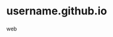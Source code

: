 # username.github.io
web
<!DOCTYPE html>
<html lang="en">
<head>
    <meta charset="UTF-8">
    <meta name="viewport" content="width=device-width, initial-scale=1.0">
    <title>FortifyOps - Security Work Operations Made Simple</title>
    <style>
        * {
            margin: 0;
            padding: 0;
            box-sizing: border-box;
        }

        :root {
            --primary-dark: #0f172a;
            --primary-blue: #0066ff;
            --primary-blue-hover: #0052cc;
            --text-dark: #1e293b;
            --text-light: #64748b;
            --bg-light: #f8fafc;
            --bg-white: #ffffff;
            --accent-gradient: linear-gradient(135deg, #0066ff 0%, #00d4ff 100%);
            --success-green: #10b981;
        }

        body {
            font-family: -apple-system, BlinkMacSystemFont, 'Segoe UI', Roboto, sans-serif;
            line-height: 1.6;
            color: var(--text-dark);
            scroll-behavior: smooth;
        }

        /* Navigation */
        nav {
            position: fixed;
            top: 0;
            width: 100%;
            background: rgba(255, 255, 255, 0.95);
            backdrop-filter: blur(10px);
            box-shadow: 0 1px 3px rgba(0, 0, 0, 0.1);
            z-index: 1000;
            padding: 1rem 0;
        }

        .nav-container {
            max-width: 1200px;
            margin: 0 auto;
            padding: 0 2rem;
            display: flex;
            justify-content: space-between;
            align-items: center;
        }

        .logo {
            font-size: 1.5rem;
            font-weight: 700;
            color: var(--primary-dark);
        }

        .nav-links {
            display: flex;
            gap: 1rem;
            align-items: center;
        }

        .nav-cta {
            background: var(--primary-blue);
            color: white;
            padding: 0.75rem 1.5rem;
            border-radius: 0.5rem;
            text-decoration: none;
            font-weight: 600;
            transition: all 0.3s ease;
        }

        .nav-cta:hover {
            background: var(--primary-blue-hover);
            transform: translateY(-2px);
        }

        .nav-secondary {
            color: var(--primary-blue);
            padding: 0.75rem 1.5rem;
            text-decoration: none;
            font-weight: 600;
        }

        /* Hero Section */
        .hero {
            margin-top: 80px;
            padding: 4rem 2rem 3rem;
            background: linear-gradient(to bottom, #ffffff, #f8fafc);
            text-align: center;
        }

        .hero-content {
            max-width: 900px;
            margin: 0 auto;
        }

        .hero h1 {
            font-size: 3.5rem;
            font-weight: 800;
            line-height: 1.1;
            margin-bottom: 1.5rem;
            color: var(--primary-dark);
        }

        .hero-highlight {
            background: var(--accent-gradient);
            -webkit-background-clip: text;
            -webkit-text-fill-color: transparent;
            background-clip: text;
        }

        .hero-subtitle {
            font-size: 1.375rem;
            color: var(--text-light);
            margin-bottom: 2.5rem;
            max-width: 700px;
            margin-left: auto;
            margin-right: auto;
        }

        .hero-cta {
            display: flex;
            gap: 1rem;
            justify-content: center;
            margin-bottom: 3rem;
            flex-wrap: wrap;
        }

        .primary-btn {
            background: var(--primary-blue);
            color: white;
            padding: 1rem 2rem;
            border-radius: 0.5rem;
            text-decoration: none;
            font-weight: 600;
            font-size: 1.125rem;
            transition: all 0.3s ease;
        }

        .primary-btn:hover {
            background: var(--primary-blue-hover);
            transform: translateY(-2px);
        }

        .secondary-btn {
            background: transparent;
            color: var(--primary-blue);
            padding: 1rem 2rem;
            border: 2px solid var(--primary-blue);
            border-radius: 0.5rem;
            text-decoration: none;
            font-weight: 600;
            font-size: 1.125rem;
            transition: all 0.3s ease;
        }

        .secondary-btn:hover {
            background: var(--primary-blue);
            color: white;
        }

        /* Metrics Bar */
        .metrics-bar {
            display: flex;
            justify-content: center;
            gap: 3rem;
            flex-wrap: wrap;
        }

        .metric-item {
            text-align: center;
        }

        .metric-value {
            font-size: 2rem;
            font-weight: 700;
            color: var(--primary-blue);
            display: block;
        }

        .metric-label {
            font-size: 0.875rem;
            color: var(--text-light);
            text-transform: uppercase;
            letter-spacing: 0.5px;
        }

        /* Benefits Ticker */
        .benefits-ticker {
            background: var(--primary-dark);
            color: white;
            padding: 1rem 0;
            overflow: hidden;
            white-space: nowrap;
        }

        .ticker-content {
            display: inline-block;
            padding-left: 100%;
            animation: ticker 30s linear infinite;
        }

        .ticker-item {
            display: inline;
            padding: 0 3rem;
            font-weight: 500;
        }

        @keyframes ticker {
            0% { transform: translate(0, 0); }
            100% { transform: translate(-100%, 0); }
        }

        /* Simple Steps */
        .steps-section {
            padding: 4rem 2rem;
            background: white;
        }

        .section-container {
            max-width: 1000px;
            margin: 0 auto;
        }

        .section-header {
            text-align: center;
            margin-bottom: 3rem;
        }

        .section-title {
            font-size: 2.25rem;
            margin-bottom: 1rem;
            color: var(--primary-dark);
        }

        .section-subtitle {
            color: var(--text-light);
            font-size: 1.125rem;
        }

        .steps-grid {
            display: grid;
            grid-template-columns: repeat(auto-fit, minmax(300px, 1fr));
            gap: 2rem;
        }

        .step-card {
            background: var(--bg-light);
            padding: 2rem;
            border-radius: 1rem;
            text-align: center;
        }

        .step-number {
            width: 50px;
            height: 50px;
            background: var(--accent-gradient);
            color: white;
            border-radius: 50%;
            display: flex;
            align-items: center;
            justify-content: center;
            font-size: 1.5rem;
            font-weight: 700;
            margin: 0 auto 1rem;
        }

        .step-card h3 {
            font-size: 1.25rem;
            margin-bottom: 0.75rem;
            color: var(--primary-dark);
        }

        .step-card p {
            color: var(--text-light);
        }

        /* Comparison */
        .comparison-section {
            padding: 4rem 2rem;
            background: var(--bg-light);
        }

        .comparison-grid {
            display: grid;
            grid-template-columns: 1fr 1fr;
            gap: 2rem;
            max-width: 900px;
            margin: 0 auto;
        }

        .comparison-card {
            background: white;
            padding: 2rem;
            border-radius: 1rem;
            box-shadow: 0 2px 10px rgba(0, 0, 0, 0.05);
        }

        .comparison-card.without {
            border: 2px solid #fee2e2;
        }

        .comparison-card.with {
            border: 2px solid #d1fae5;
        }

        .comparison-card h3 {
            font-size: 1.25rem;
            margin-bottom: 1rem;
            color: var(--primary-dark);
        }

        .comparison-card ul {
            list-style: none;
            padding: 0;
        }

        .comparison-card li {
            padding: 0.5rem 0;
            color: var(--text-light);
            display: flex;
            align-items: flex-start;
        }

        .comparison-card li::before {
            margin-right: 0.5rem;
            flex-shrink: 0;
        }

        .comparison-card.without li::before {
            content: "✗";
            color: #ef4444;
        }

        .comparison-card.with li::before {
            content: "✓";
            color: var(--success-green);
        }

        /* For Teams */
        .teams-section {
            padding: 4rem 2rem;
            background: white;
        }

        .teams-grid {
            display: grid;
            grid-template-columns: 1fr 1fr;
            gap: 3rem;
            max-width: 1000px;
            margin: 0 auto;
        }

        .team-card {
            padding: 2rem;
        }

        .team-card h3 {
            font-size: 1.75rem;
            margin-bottom: 1rem;
            color: var(--primary-dark);
        }

        .team-card p {
            color: var(--text-light);
            margin-bottom: 1.5rem;
        }

        .team-card ul {
            list-style: none;
            padding: 0;
        }

        .team-card li {
            padding: 0.5rem 0;
            color: var(--text-dark);
            display: flex;
            align-items: flex-start;
        }

        .team-card li::before {
            content: "•";
            color: var(--primary-blue);
            margin-right: 0.75rem;
            font-weight: bold;
        }

        /* Vision */
        .vision-section {
            padding: 4rem 2rem;
            background: var(--bg-light);
            text-align: center;
        }

        .vision-content {
            max-width: 800px;
            margin: 0 auto;
        }

        .vision-content h2 {
            font-size: 2rem;
            margin-bottom: 1rem;
            color: var(--primary-dark);
        }

        .vision-text {
            font-size: 1.5rem;
            color: var(--primary-blue);
            font-weight: 600;
            font-style: italic;
            margin-bottom: 2rem;
        }

        .mission-text {
            color: var(--text-light);
            font-size: 1.125rem;
            line-height: 1.8;
        }

        /* CTA Section */
        .cta-section {
            padding: 5rem 2rem;
            background: var(--primary-dark);
            text-align: center;
            color: white;
        }

        .cta-content h2 {
            font-size: 2.5rem;
            margin-bottom: 1rem;
        }

        .cta-content p {
            font-size: 1.25rem;
            margin-bottom: 2.5rem;
            opacity: 0.9;
        }

        .cta-buttons {
            display: flex;
            gap: 1rem;
            justify-content: center;
            flex-wrap: wrap;
        }

        .cta-white {
            background: white;
            color: var(--primary-blue);
            padding: 1rem 2rem;
            border-radius: 0.5rem;
            text-decoration: none;
            font-weight: 600;
            font-size: 1.125rem;
            transition: all 0.3s ease;
        }

        .cta-white:hover {
            transform: translateY(-2px);
        }

        .cta-outline {
            background: transparent;
            color: white;
            border: 2px solid white;
            padding: 1rem 2rem;
            border-radius: 0.5rem;
            text-decoration: none;
            font-weight: 600;
            font-size: 1.125rem;
            transition: all 0.3s ease;
        }

        .cta-outline:hover {
            background: white;
            color: var(--primary-dark);
        }

        /* Responsive */
        @media (max-width: 768px) {
            .hero h1 {
                font-size: 2.5rem;
            }
            
            .comparison-grid,
            .teams-grid {
                grid-template-columns: 1fr;
            }
            
            .hero-cta,
            .cta-buttons {
                flex-direction: column;
                width: 100%;
                max-width: 300px;
                margin: 0 auto;
            }
            
            .primary-btn,
            .secondary-btn,
            .cta-white,
            .cta-outline {
                width: 100%;
            }
        }
    </style>
</head>
<body>
    <!-- Navigation -->
    <nav>
        <div class="nav-container">
            <div class="logo">FortifyOps</div>
            <div class="nav-links">
                <a href="#partnership" class="nav-secondary">Join Partnership</a>
                <a href="#access" class="nav-cta">Request Early Access</a>
            </div>
        </div>
    </nav>

    <!-- Hero Section -->
    <section class="hero">
        <div class="hero-content">
            <h1>Security Work Operations<br><span class="hero-highlight">Made Simple</span></h1>
            <p class="hero-subtitle">Connect security requests to the right people and resources at the right time. Get faster, consistent and quality structured resolutions while showing your value clearly.</p>
            <div class="hero-cta">
                <a href="#access" class="primary-btn">Request Early Access</a>
                <a href="#partnership" class="secondary-btn">Join Partnership</a>
            </div>
            <div class="metrics-bar">
                <div class="metric-item">
                    <span class="metric-value">Smart</span>
                    <span class="metric-label">Request Routing</span>
                </div>
                <div class="metric-item">
                    <span class="metric-value">70%</span>
                    <span class="metric-label">Faster Resolutions</span>
                </div>
                <div class="metric-item">
                    <span class="metric-value">High-Precision</span>
                    <span class="metric-label">Expert Matching</span>
                </div>
            </div>
        </div>
    </section>

    <!-- Benefits Ticker -->
    <section class="benefits-ticker">
        <div class="ticker-content">
            <span class="ticker-item">• Serve Intently</span>
            <span class="ticker-item">• Govern Smarter</span>
            <span class="ticker-item">• Scale Intelligently</span>
            <span class="ticker-item">• Expand Capabilities</span>
            <span class="ticker-item">• Justify Clearly</span>
            <span class="ticker-item">• Accelerate Business</span>
            <span class="ticker-item">• Serve Intently</span>
            <span class="ticker-item">• Govern Smarter</span>
            <span class="ticker-item">• Scale Intelligently</span>
            <span class="ticker-item">• Expand Capabilities</span>
            <span class="ticker-item">• Justify Clearly</span>
            <span class="ticker-item">• Accelerate Business</span>
        </div>
    </section>

    <!-- Simple Steps Section -->
    <section class="steps-section">
        <div class="section-container">
            <div class="section-header">
                <h2 class="section-title">Simple as 1-2-3</h2>
                <p class="section-subtitle">Our operational strength: connecting security work to the best people and resources with full business context for faster, consistent, and quality structured resolutions.</p>
            </div>
            <div class="steps-grid">
                <div class="step-card">
                    <div class="step-number">1</div>
                    <h3>Capture & Route Intelligently</h3>
                    <p>Security requests come from everywhere. We capture them all and instantly route to the right expert based on type, urgency, and expertise needed.</p>
                </div>
                <div class="step-card">
                    <div class="step-number">2</div>
                    <h3>Execute & Govern</h3>
                    <p>Workspaces collect business context from your existing systems, facilitate resolution, and maintain complete records. Every action tracked with full organizational context.</p>
                </div>
                <div class="step-card">
                    <div class="step-number">3</div>
                    <h3>Tell Your Story</h3>
                    <p>Insights transforms your work into compelling narratives. Show what happened, predict what's coming, and prove your value clearly.</p>
                </div>
            </div>
        </div>
    </section>

    <!-- Comparison Section -->
    <section class="comparison-section">
        <div class="section-container">
            <div class="section-header">
                <h2 class="section-title">The Power of Right Connections</h2>
                <p class="section-subtitle">Your security requests are complex. Getting them to the right person with the right context for consistent, structured deliverables shouldn't be.</p>
            </div>
            <div class="comparison-grid">
                <div class="comparison-card without">
                    <h3>Without FortifyOps</h3>
                    <ul>
                        <li>Requests get lost in Email, Slack, Teams, Jira, Zendesk etc.</li>
                        <li>Wrong person handles critical issues</li>
                        <li>Expertise sits idle while work piles up</li>
                        <li>Response times measured in days</li>
                        <li>Inconsistent deliverables and resolution formats</li>
                        <li>No business context from existing systems</li>
                    </ul>
                </div>
                <div class="comparison-card with">
                    <h3>With FortifyOps</h3>
                    <ul>
                        <li>Every request tracked and routed instantly</li>
                        <li>Intelligent matching of work to best available expert</li>
                        <li>Resources utilized based on real expertise</li>
                        <li>Response times measured in minutes</li>
                        <li>Consistent, structured deliverables every time</li>
                        <li>Full business context from integrated systems</li>
                    </ul>
                </div>
            </div>
        </div>
    </section>

    <!-- For Teams Section -->
    <section class="teams-section">
        <div class="section-container">
            <div class="section-header">
                <h2 class="section-title">Built for Teams Like Yours</h2>
                <p class="section-subtitle">Whether you're protecting your company or helping others protect theirs, we've got you covered.</p>
            </div>
            <div class="teams-grid">
                <div class="team-card">
                    <h3>For Security Teams</h3>
                    <p>Get ahead of business decisions by understanding stakeholder priorities early. Stop losing critical security conversations across emails, Slack/Teams, tickets, and project documents.</p>
                    <ul>
                        <li>Timely engage with business requests and insights before critical decisions are made</li>
                        <li>Enable identification of true business intent upfront</li>
                        <li>Match the right skills and talent to each security challenge</li>
                        <li>Better collaboration integration with your business stakeholders</li>
                    </ul>
                </div>
                <div class="team-card">
                    <h3>For Security Providers</h3>
                    <p>Turn dormant capacity into revenue by getting discovered by organizations actively seeking your expertise. Understand what businesses actually need to reduce acquisition costs.</p>
                    <ul>
                        <li>Get promoted to businesses actively seeking your specific expertise</li>
                        <li>Fill capacity gaps with opportunities that match your capabilities</li>
                        <li>Lower acquisition costs by targeting pre-qualified opportunities</li>
                        <li>Build reputation and lifetime value through proven outcomes</li>
                    </ul>
                </div>
            </div>
        </div>
    </section>

    <!-- Vision Section -->
    <section class="vision-section">
        <div class="vision-content">
            <h2>Our North Star</h2>
            <p class="vision-text">"Bring clarity and confidence to every information security guardian to protect and prosper"</p>
            <p class="mission-text">Help create a world where information security professionals bring clarity to their clients and confidence to their practice, transforming overwhelming compliance into simple protection that works.</p>
        </div>
    </section>

    <!-- CTA Section -->
    <section class="cta-section" id="access">
        <div class="cta-content">
            <h2>Ready to Make Security Simple?</h2>
            <p>Be among the first to experience a better way to do security governance.</p>
            <div class="cta-buttons">
                <a href="#" class="cta-white">Request Early Access</a>
                <a href="#partnership" class="cta-outline">Join Partnership</a>
            </div>
        </div>
    </section>
</body>
</html>
